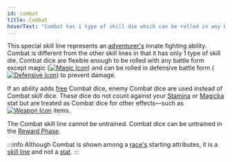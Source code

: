 ```yaml
---
id: combat
title: Combat
hoverText: "Combat has 1 type of skill die which can be rolled in any battle form except Magic."
---
```


This special skill line represents an [adventurer's](/docs/glossary/adventurer) innate fighting ability. Combat is different from the other skill lines in that it has only 1 type of skill die. Combat dice are flexible enough to be rolled with any battle form except magic ([<img src="/icons/magic.svg" alt="Magic Icon" class="icon-svg" />](/docs/battles/battle-forms/magic)) and can be rolled in defensive battle form ([<img src="/icons/defensive.svg" alt="Defensive Icon" class="icon-svg" />](/docs/battles/battle-forms/defensive)) to prevent damage.

If an ability adds [free](/docs/glossary/free) Combat dice, enemy Combat dice are used instead of Combat skill dice. These dice do not count against your [Stamina](/docs/adventurer/stats/stamina) or [Magicka](/docs/adventurer/stats/magicka) stat but are treated as Combat dice for other effects—such as [<img src="/icons/weapon.svg" alt="Weapon Icon" class="icon-svg" />](/docs/adventurer/items/types/weapon) items.

The Combat skill line cannot be untrained. Combat dice can be untrained in the [Reward Phase](/docs/campaign/day/reward-phase).

:::info
Although Combat is shown among a [race's](/docs/adventurer/races) starting attributes, it is a [skill line](/docs/adventurer/skill-lines/) and not a [stat](/docs/adventurer/stats).
:::
